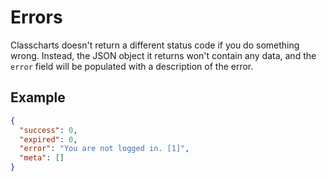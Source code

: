 # Errors

Classcharts doesn't return a different status code if you do something wrong. Instead, the JSON object it returns won't contain any data, and the `error` field will be populated with a description of the error.

## Example
```json
{
  "success": 0,
  "expired": 0,
  "error": "You are not logged in. [1]",
  "meta": []
}
```
